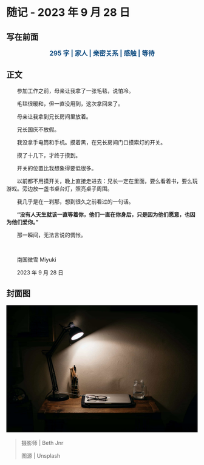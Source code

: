 # 随记 - 2023 年 9 月 28 日

## 写在前面

<p style="color:#0f4c81; text-align:center; font-weight:bold; font-size:larger;">295 字 | 家人 | 亲密关系 | 感触 | 等待</p>

## 正文

　　参加工作之前，母亲让我拿了一张毛毯，说怕冷。

　　毛毯很暖和，但一直没用到，这次拿回来了。

　　母亲让我拿到兄长房间里放着。

　　兄长国庆不放假。

　　我没拿手电筒和手机。摸着黑，在兄长房间门口摸索灯的开关。

　　摸了十几下，才终于摸到。

　　开关的位置比我想象得要低很多。

　　以前都不用摸开关，晚上直接走进去：兄长一定在里面，要么看着书，要么玩游戏。旁边放一盏书桌台灯，照亮桌子周围。

　　我几乎是在一刹那，想到很久之前看过的一句话。

　　**“没有人天生就该一直等着你，他们一直在你身后，只是因为他们愿意，也因为他们爱你。”**

　　那一瞬间，无法言说的惆怅。

<br />

　　南国微雪 Miyuki

　　2023 年 9 月 28 日

## 封面图

![](https://raw.githubusercontent.com/TinySnow/GithubImageHosting/main/blog/articles/essays/beth-jnr-okUB5th8QtQ-unsplash.jpg)

> 摄影师 | Beth Jnr
>
> 图源 | Unsplash